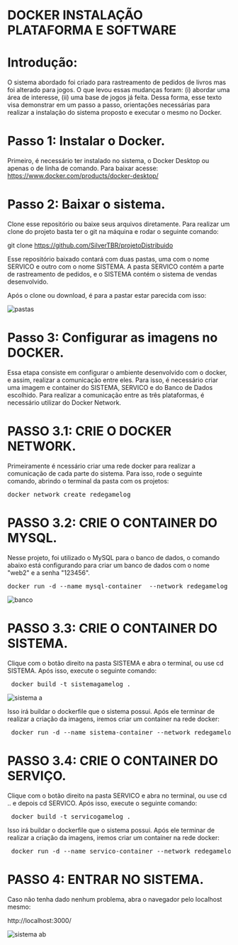 # DOCKER INSTALAÇÃO PLATAFORMA E SOFTWARE

# Introdução:
O sistema abordado foi criado para rastreamento de pedidos de livros mas foi alterado para jogos. O que levou essas mudanças foram: (i) abordar uma área de interesse, (ii) uma base de jogos já feita. Dessa forma, esse texto visa demonstrar em um passo a passo, orientações necessárias para realizar a instalação do sistema proposto e executar o mesmo no Docker.

# Passo 1: Instalar o Docker.

Primeiro, é necessário ter instalado no sistema, o Docker Desktop ou apenas o de linha de comando. Para baixar acesse: https://www.docker.com/products/docker-desktop/

# Passo 2: Baixar o sistema.

Clone esse repositório ou baixe seus arquivos diretamente. Para realizar um clone do projeto basta ter o git na máquina e rodar o seguinte comando:

git clone https://github.com/SilverTBR/projetoDistribuido

Esse repositório baixado contará com duas pastas, uma com o nome SERVICO e outro com o nome SISTEMA. A pasta SERVICO contém a parte de rastreamento de pedidos, e o SISTEMA contém o sistema de vendas desenvolvido.

Após o clone ou download, é para a pastar estar parecida com isso:

![pastas](https://github.com/SilverTBR/projetoDistribuido/assets/111712600/6cfe56f9-8134-43ef-b482-cc83eedde16d)

# Passo 3: Configurar as imagens no DOCKER.

Essa etapa consiste em configurar o ambiente desenvolvido com o docker, e assim, realizar a comunicação entre eles. Para isso, é necessário criar uma imagem e container do SISTEMA, SERVICO e do Banco de Dados escolhido. Para realizar a comunicação entre as três plataformas, é necessário utilizar do Docker Network.

# PASSO 3.1: CRIE O DOCKER NETWORK.

Primeiramente é ncessário criar uma rede docker para realizar a comunicação de cada parte do sistema. Para isso, rode o seguinte comando, abrindo o terminal da pasta com os projetos:

<pre>
docker network create redegamelog
</pre>


# PASSO 3.2: CRIE O CONTAINER DO MYSQL.
Nesse projeto, foi utilizado o MySQL para o banco de dados, o comando abaixo está configurando para criar um banco de dados com o nome "web2" e a senha "123456".

<pre>
docker run -d --name mysql-container  --network redegamelog -e  MYSQL_DATABASE=web2 -e MYSQL_ROOT_PASSWORD=123456 -p 3306:3306 mysql:latest
</pre>

![banco](https://github.com/SilverTBR/projetoDistribuido/assets/111712600/97d8bb04-4e00-4f83-8232-5256d71cb82f)

# PASSO 3.3: CRIE O CONTAINER DO SISTEMA.

Clique com o botão direito na pasta SISTEMA e abra o terminal, ou use cd SISTEMA. Após isso, execute o seguinte comando:

<pre>
 docker build -t sistemagamelog .
</pre>

![sistema a](https://github.com/SilverTBR/projetoDistribuido/assets/111712600/7174157e-96eb-49ed-a136-e11ce9fe9f47)

Isso irá buildar o dockerfile que o sistema possui. Após ele terminar de realizar a criação da imagens, iremos criar um container na rede docker:

<pre>
 docker run -d --name sistema-container --network redegamelog -p 3000:3000 sistemagamelog
</pre>

# PASSO 3.4: CRIE O CONTAINER DO SERVIÇO.

Clique com o botão direito na pasta SERVICO e abra no terminal, ou use cd .. e depois cd SERVICO. Após isso, execute o seguinte comando:

<pre>
 docker build -t servicogamelog .
</pre>

Isso irá buildar o dockerfile que o sistema possui. Após ele terminar de realizar a criação da imagens, iremos criar um container na rede docker:

<pre>
 docker run -d --name servico-container --network redegamelog -p 8080:8080 servicogamelog
</pre>

# PASSO 4: ENTRAR NO SISTEMA.

Caso não tenha dado nenhum problema, abra o navegador pelo localhost mesmo:

http://localhost:3000/

![sistema ab](https://github.com/SilverTBR/projetoDistribuido/assets/111712600/fa74f489-a487-41c5-a5e9-f3d4ba12ab70)











